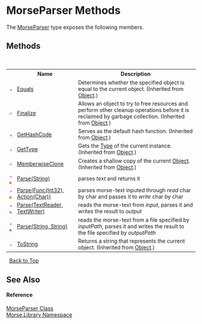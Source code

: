 # MorseParser Methods
 

The <a href="80ef7fac-ea2f-ed08-dfb9-647022244682">MorseParser</a> type exposes the following members.


## Methods
&nbsp;<table><tr><th></th><th>Name</th><th>Description</th></tr><tr><td>![Public method](media/pubmethod.gif "Public method")</td><td><a href="http://msdn2.microsoft.com/en-us/library/bsc2ak47" target="_blank">Equals</a></td><td>
Determines whether the specified object is equal to the current object.
 (Inherited from <a href="http://msdn2.microsoft.com/en-us/library/e5kfa45b" target="_blank">Object</a>.)</td></tr><tr><td>![Protected method](media/protmethod.gif "Protected method")</td><td><a href="http://msdn2.microsoft.com/en-us/library/4k87zsw7" target="_blank">Finalize</a></td><td>
Allows an object to try to free resources and perform other cleanup operations before it is reclaimed by garbage collection.
 (Inherited from <a href="http://msdn2.microsoft.com/en-us/library/e5kfa45b" target="_blank">Object</a>.)</td></tr><tr><td>![Public method](media/pubmethod.gif "Public method")</td><td><a href="http://msdn2.microsoft.com/en-us/library/zdee4b3y" target="_blank">GetHashCode</a></td><td>
Serves as the default hash function.
 (Inherited from <a href="http://msdn2.microsoft.com/en-us/library/e5kfa45b" target="_blank">Object</a>.)</td></tr><tr><td>![Public method](media/pubmethod.gif "Public method")</td><td><a href="http://msdn2.microsoft.com/en-us/library/dfwy45w9" target="_blank">GetType</a></td><td>
Gets the <a href="http://msdn2.microsoft.com/en-us/library/42892f65" target="_blank">Type</a> of the current instance.
 (Inherited from <a href="http://msdn2.microsoft.com/en-us/library/e5kfa45b" target="_blank">Object</a>.)</td></tr><tr><td>![Protected method](media/protmethod.gif "Protected method")</td><td><a href="http://msdn2.microsoft.com/en-us/library/57ctke0a" target="_blank">MemberwiseClone</a></td><td>
Creates a shallow copy of the current <a href="http://msdn2.microsoft.com/en-us/library/e5kfa45b" target="_blank">Object</a>.
 (Inherited from <a href="http://msdn2.microsoft.com/en-us/library/e5kfa45b" target="_blank">Object</a>.)</td></tr><tr><td>![Public method](media/pubmethod.gif "Public method")![Static member](media/static.gif "Static member")</td><td><a href="8a1369da-1943-9b98-17b5-293985de552c">Parse(String)</a></td><td>
parses *text* and returns it</td></tr><tr><td>![Public method](media/pubmethod.gif "Public method")![Static member](media/static.gif "Static member")</td><td><a href="d9d6603f-d2d9-ec57-17db-13ee073aa65c">Parse(Func(Int32), Action(Char))</a></td><td>
parses morse-text inputed through *read* char by char and passes it to *write* char by char</td></tr><tr><td>![Public method](media/pubmethod.gif "Public method")![Static member](media/static.gif "Static member")</td><td><a href="aa43b578-0a39-b676-df0d-e6efd4df13b5">Parse(TextReader, TextWriter)</a></td><td>
reads the morse-text from *input*, parses it and writes the result to *output*</td></tr><tr><td>![Public method](media/pubmethod.gif "Public method")![Static member](media/static.gif "Static member")</td><td><a href="810e19e4-05e5-9de1-1e01-cf6245115ad1">Parse(String, String)</a></td><td>
reads the morse-text from a file specified by *inputPath*, parses it and writes the result to the file specified by *outputPath*</td></tr><tr><td>![Public method](media/pubmethod.gif "Public method")</td><td><a href="http://msdn2.microsoft.com/en-us/library/7bxwbwt2" target="_blank">ToString</a></td><td>
Returns a string that represents the current object.
 (Inherited from <a href="http://msdn2.microsoft.com/en-us/library/e5kfa45b" target="_blank">Object</a>.)</td></tr></table>&nbsp;
<a href="#morseparser-methods">Back to Top</a>

## See Also


#### Reference
<a href="80ef7fac-ea2f-ed08-dfb9-647022244682">MorseParser Class</a><br /><a href="801abe08-078d-b77b-a26e-079471cb2cf3">Morse.Library Namespace</a><br />